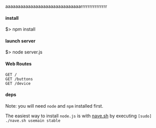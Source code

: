 aaaaaaaaaaaaaaaaaaaaaaaaaaaaaarrrrrrrrrrrrrrr

#### install

$> npm install

#### launch server

$> node server.js

#### Web Routes

```
GET /
GET /buttons
GET /device
```

#### deps

Note: you will need `node` and `npm` installed first.

The easiest way to install `node.js` is with [nave.sh](https://github.com/isaacs/nave) by executing `[sudo] ./nave.sh usemain stable`

